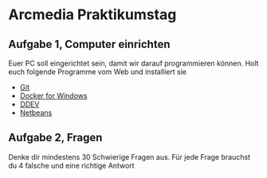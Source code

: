 # Arcmedia Praktikumstag

## Aufgabe 1, Computer einrichten
Euer PC soll eingerichtet sein, damit wir darauf programmieren können. Holt euch 
folgende Programme vom Web und installiert sie
- [Git](https://git-scm.com/)
- [Docker for Windows](https://docs.docker.com/desktop/install/windows-install/)
- [DDEV](https://ddev.readthedocs.io/en/latest/users/install/ddev-installation/#windows)
- [Netbeans](https://netbeans.apache.org/front/main/index.html)

## Aufgabe 2, Fragen
Denke dir mindestens 30 Schwierige Fragen aus. Für jede Frage brauchst du 4 falsche und eine richtige Antwort


